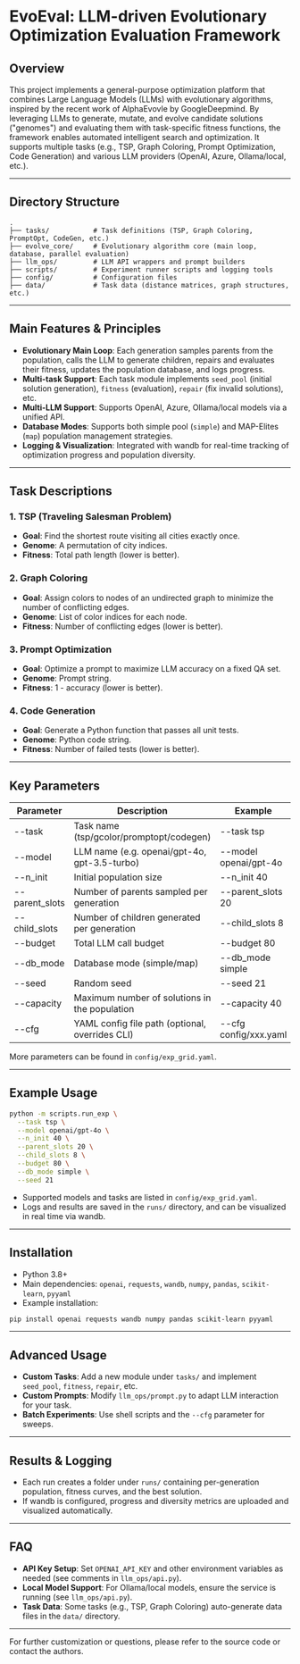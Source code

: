 # EvoEval: LLM-driven Evolutionary Optimization Evaluation Framework

## Overview

This project implements a general-purpose optimization platform that combines Large Language Models (LLMs) with evolutionary algorithms, inspired by the recent work of AlphaEvovle by GoogleDeepmind. By leveraging LLMs to generate, mutate, and evolve candidate solutions ("genomes") and evaluating them with task-specific fitness functions, the framework enables automated intelligent search and optimization. It supports multiple tasks (e.g., TSP, Graph Coloring, Prompt Optimization, Code Generation) and various LLM providers (OpenAI, Azure, Ollama/local, etc.).

---

## Directory Structure

```
.
├── tasks/           # Task definitions (TSP, Graph Coloring, PromptOpt, CodeGen, etc.)
├── evolve_core/     # Evolutionary algorithm core (main loop, database, parallel evaluation)
├── llm_ops/         # LLM API wrappers and prompt builders
├── scripts/         # Experiment runner scripts and logging tools
├── config/          # Configuration files
├── data/            # Task data (distance matrices, graph structures, etc.)
```

---

## Main Features & Principles

- **Evolutionary Main Loop**: Each generation samples parents from the population, calls the LLM to generate children, repairs and evaluates their fitness, updates the population database, and logs progress.
- **Multi-task Support**: Each task module implements `seed_pool` (initial solution generation), `fitness` (evaluation), `repair` (fix invalid solutions), etc.
- **Multi-LLM Support**: Supports OpenAI, Azure, Ollama/local models via a unified API.
- **Database Modes**: Supports both simple pool (`simple`) and MAP-Elites (`map`) population management strategies.
- **Logging & Visualization**: Integrated with wandb for real-time tracking of optimization progress and population diversity.

---

## Task Descriptions

### 1. TSP (Traveling Salesman Problem)
- **Goal**: Find the shortest route visiting all cities exactly once.
- **Genome**: A permutation of city indices.
- **Fitness**: Total path length (lower is better).

### 2. Graph Coloring
- **Goal**: Assign colors to nodes of an undirected graph to minimize the number of conflicting edges.
- **Genome**: List of color indices for each node.
- **Fitness**: Number of conflicting edges (lower is better).

### 3. Prompt Optimization
- **Goal**: Optimize a prompt to maximize LLM accuracy on a fixed QA set.
- **Genome**: Prompt string.
- **Fitness**: 1 - accuracy (lower is better).

### 4. Code Generation
- **Goal**: Generate a Python function that passes all unit tests.
- **Genome**: Python code string.
- **Fitness**: Number of failed tests (lower is better).

---

## Key Parameters

| Parameter        | Description                                         | Example                  |
|------------------|-----------------------------------------------------|--------------------------|
| --task           | Task name (tsp/gcolor/promptopt/codegen)            | --task tsp               |
| --model          | LLM name (e.g. openai/gpt-4o, gpt-3.5-turbo)        | --model openai/gpt-4o    |
| --n_init         | Initial population size                             | --n_init 40              |
| --parent_slots   | Number of parents sampled per generation            | --parent_slots 20        |
| --child_slots    | Number of children generated per generation         | --child_slots 8          |
| --budget         | Total LLM call budget                               | --budget 80              |
| --db_mode        | Database mode (simple/map)                          | --db_mode simple         |
| --seed           | Random seed                                         | --seed 21                |
| --capacity       | Maximum number of solutions in the population       | --capacity 40            |
| --cfg            | YAML config file path (optional, overrides CLI)     | --cfg config/xxx.yaml    |

More parameters can be found in `config/exp_grid.yaml`.

---

## Example Usage

```bash
python -m scripts.run_exp \
  --task tsp \
  --model openai/gpt-4o \
  --n_init 40 \
  --parent_slots 20 \
  --child_slots 8 \
  --budget 80 \
  --db_mode simple \
  --seed 21
```

- Supported models and tasks are listed in `config/exp_grid.yaml`.
- Logs and results are saved in the `runs/` directory, and can be visualized in real time via wandb.

---

## Installation

- Python 3.8+
- Main dependencies: `openai`, `requests`, `wandb`, `numpy`, `pandas`, `scikit-learn`, `pyyaml`
- Example installation:

```bash
pip install openai requests wandb numpy pandas scikit-learn pyyaml
```

---

## Advanced Usage

- **Custom Tasks**: Add a new module under `tasks/` and implement `seed_pool`, `fitness`, `repair`, etc.
- **Custom Prompts**: Modify `llm_ops/prompt.py` to adapt LLM interaction for your task.
- **Batch Experiments**: Use shell scripts and the `--cfg` parameter for sweeps.

---

## Results & Logging

- Each run creates a folder under `runs/` containing per-generation population, fitness curves, and the best solution.
- If wandb is configured, progress and diversity metrics are uploaded and visualized automatically.

---

## FAQ

- **API Key Setup**: Set `OPENAI_API_KEY` and other environment variables as needed (see comments in `llm_ops/api.py`).
- **Local Model Support**: For Ollama/local models, ensure the service is running (see `llm_ops/api.py`).
- **Task Data**: Some tasks (e.g., TSP, Graph Coloring) auto-generate data files in the `data/` directory.

---

For further customization or questions, please refer to the source code or contact the authors.
